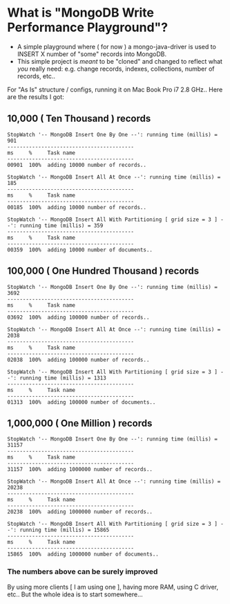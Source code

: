 # What is "MongoDB Write Performance Playground"? ##

+ A simple playground where ( for now ) a mongo-java-driver is used to INSERT X number of "some" records into MongoDB.
+ This simple project is _meant_ to be "cloned" and changed to reflect what _you_ really need: e.g. change records, indexes, collections, number of records, etc..

For "As Is" structure / configs, running it on Mac Book Pro i7 2.8 GHz.. Here are the results I got:

## 10,000 ( Ten Thousand ) records

    StopWatch '-- MongoDB Insert One By One --': running time (millis) = 901
    -----------------------------------------
    ms     %     Task name
    -----------------------------------------
    00901  100%  adding 10000 number of records..

    StopWatch '-- MongoDB Insert All At Once --': running time (millis) = 185
    -----------------------------------------
    ms     %     Task name
    -----------------------------------------
    00185  100%  adding 10000 number of records..

    StopWatch '-- MongoDB Insert All With Partitioning [ grid size = 3 ] --': running time (millis) = 359
    -----------------------------------------
    ms     %     Task name
    -----------------------------------------
    00359  100%  adding 10000 number of documents..

## 100,000 ( One Hundred Thousand ) records

    StopWatch '-- MongoDB Insert One By One --': running time (millis) = 3692
    -----------------------------------------
    ms     %     Task name
    -----------------------------------------
    03692  100%  adding 100000 number of records..

    StopWatch '-- MongoDB Insert All At Once --': running time (millis) = 2038
    -----------------------------------------
    ms     %     Task name
    -----------------------------------------
    02038  100%  adding 100000 number of records..

    StopWatch '-- MongoDB Insert All With Partitioning [ grid size = 3 ] --': running time (millis) = 1313
    -----------------------------------------
    ms     %     Task name
    -----------------------------------------
    01313  100%  adding 100000 number of documents..

## 1,000,000 ( One Million ) records

    StopWatch '-- MongoDB Insert One By One --': running time (millis) = 31157
    -----------------------------------------
    ms     %     Task name
    -----------------------------------------
    31157  100%  adding 1000000 number of records..

    StopWatch '-- MongoDB Insert All At Once --': running time (millis) = 20238
    -----------------------------------------
    ms     %     Task name
    -----------------------------------------
    20238  100%  adding 1000000 number of records..

    StopWatch '-- MongoDB Insert All With Partitioning [ grid size = 3 ] --': running time (millis) = 15865
    -----------------------------------------
    ms     %     Task name
    -----------------------------------------
    15865  100%  adding 1000000 number of documents..

### The numbers above can be surely improved

 By using more clients [ I am using one ], having more RAM, using C driver, etc..
 But the whole idea is to start somewhere...
